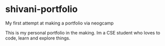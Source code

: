 # shivani-portfolio
 My first attempt at making a portfolio via neogcamp

This is my personal portfolio in the making.
Im a CSE student who loves to code, learn and explore things.